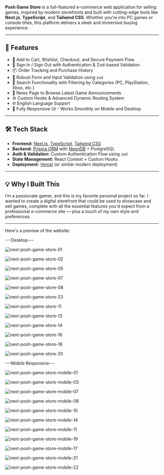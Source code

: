 **Posh Game Store** is a full-featured e-commerce web application for selling games, inspired by modern storefronts and built with cutting-edge tools like **Next.js**, **TypeScript**, and **Tailwind CSS**. Whether you’re into PC games or console titles, this platform delivers a sleek and immersive buying experience.

---

## 🚀 Features

- 🛒 Add to Cart, Wishlist, Checkout, and Secure Payment Flow  
- 🔐 Sign In / Sign Out with Authentication & Zod-based Validation  
- 📦 Order Tracking and Purchase History  
- 🧾 Robust Form and Input Validation using `zod`  
- 🔎 Search Functionality with Filtering by Categories (PC, PlayStation, Xbox, etc.)  
- 📰 News Page to Browse Latest Game Announcements  
- ⚙️ Custom Hooks & Advanced Dynamic Routing System  
- 🌐 English Language Support  
- 📱 Fully Responsive UI – Works Smoothly on Mobile and Desktop

---

## 🛠️ Tech Stack

- **Frontend:** [Next.js](https://nextjs.org/), [TypeScript](https://www.typescriptlang.org/), [Tailwind CSS](https://tailwindcss.com/)  
- **Backend:** [Prisma ORM](https://www.prisma.io/) with [NeonDB](https://neon.tech/) + PostgreSQL  
- **Auth & Validation:** Custom Authentication Flow using `zod`  
- **State Management:** React Context + Custom Hooks  
- **Deployment:** [Vercel](https://vercel.com/) (or similar modern deployment)

---

## 💡 Why I Built This

I’m a passionate gamer, and this is my favorite personal project so far. I wanted to create a digital storefront that could be used to showcase and sell games, complete with all the essential features you'd expect from a professional e-commerce site — plus a touch of my own style and preferences.

---

Here's a preview of the website:

---Desktop---

![next-posh-game-store-01](https://github.com/user-attachments/assets/ed86a079-ab62-47bb-85e4-d61118057a5b)

![next-posh-game-store-02](https://github.com/user-attachments/assets/3c786fb8-89f8-441c-ae20-1edc20bcca33)

![next-posh-game-store-05](https://github.com/user-attachments/assets/0e9f389e-d670-48ac-8549-b9f48763875d)

![next-posh-game-store-07](https://github.com/user-attachments/assets/978fce88-77d2-4e44-9641-bb9153866169)

![next-posh-game-store-08](https://github.com/user-attachments/assets/8873917c-871a-4bd4-a6db-7101bb73c27b)

![next-posh-game-store-23](https://github.com/user-attachments/assets/e1d51c52-3ab5-495a-982e-5868fc3e7c63)

![next-posh-game-store-11](https://github.com/user-attachments/assets/0c424eef-930f-4ae7-96d5-597791c7840b)

![next-posh-game-store-13](https://github.com/user-attachments/assets/ae1a11df-cb60-4cfc-99b5-76378e4667df)

![next-posh-game-store-14](https://github.com/user-attachments/assets/0b27dd9a-c5c8-4007-bce7-bf9a538e0de4)

![next-posh-game-store-16](https://github.com/user-attachments/assets/ac0df8e1-2056-4712-aa56-621e4441219a)

![next-posh-game-store-18](https://github.com/user-attachments/assets/7fae59c2-217b-4ba5-b5f4-561afb3163f7)

![next-posh-game-store-20](https://github.com/user-attachments/assets/2ce758c8-7d4c-40aa-9fee-97a5af40ef4e)


---Mobile Responsive---

![next-posh-game-store-mobile-01](https://github.com/user-attachments/assets/369ddc89-dc98-4dfc-94fb-a30a57e1203c)

![next-posh-game-store-mobile-03](https://github.com/user-attachments/assets/972c8219-db7c-4132-9a78-5c432fe0ef04)

![next-posh-game-store-mobile-07](https://github.com/user-attachments/assets/d66027a0-69c7-4414-a3f4-1d03f5f3a108)

![next-posh-game-store-mobile-08](https://github.com/user-attachments/assets/680d4304-a288-4e32-a84f-cf4787d3bc30)

![next-posh-game-store-mobile-10](https://github.com/user-attachments/assets/8a26eb7e-3826-4c00-a2db-ee0009710e2d)

![next-posh-game-store-mobile-14](https://github.com/user-attachments/assets/be9d137b-7bb4-4e95-9973-b53fb7d3a0cf)

![next-posh-game-store-mobile-11](https://github.com/user-attachments/assets/1e2e00ba-827c-40a0-8be5-6d8253b3d4b9)

![next-posh-game-store-mobile-19](https://github.com/user-attachments/assets/f8d446dd-cd6a-4e00-abcb-04b90362a476)

![next-posh-game-store-mobile-17](https://github.com/user-attachments/assets/38e0f8fb-1551-41d6-82b4-38ec31f925e7)

![next-posh-game-store-mobile-21](https://github.com/user-attachments/assets/8932f9ef-40cb-49d0-a28a-0d68b55784ee)

![next-posh-game-store-mobile-22](https://github.com/user-attachments/assets/8729ec96-fcd8-4853-8475-17f1241b7488)



